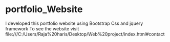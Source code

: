 # portfolio_Website
I developed this portfolio website using Bootstrap Css and jquery framework To see the website visit file:///C:/Users/Raja%20haris/Desktop/Web%20project/index.html#contact
